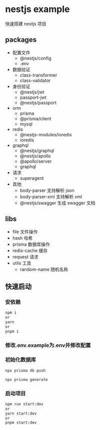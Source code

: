 # nestjs example

快速搭建 nestjs 项目

## packages

- 配置文件
  - @nestjs/config
  - .env
- 数据验证
  - class-transformer
  - class-validator
- 身份验证
  - @nestjs/jwt
  - passport-jwt
  - @nestjs/passport
- orm
  - prisma
  - @prisma/client
  - mysql
- redis
  - @nestjs-modules/ioredis
  - ioredis
- graphql
  - @nestjs/graphql
  - @nestjs/apollo
  - @apollo/server
  - graphql
- 请求
  - superagent
- 其他
  - body-parser 支持解析 json
  - body-parser-xml 支持解析 xml
  - @nestjs/swagger 生成 swagger 文档

## libs

- file 文件操作
- hash 哈希
- prisma 数据库操作
- redis-cache 缓存
- request 请求
- utils 工具
  - random-name 随机名称

## 快速启动

### 安依赖

```bash
npm i
or
yarn
or
pnpm i
```

### 修改.env.example为.env并修改配置

### 初始化数据库

```bash
npx prisma db push

npx prisma generate
```

### 启动项目

```bash
npm run start:dev
or
yarn start:dev
or
pnpm start:dev
```
